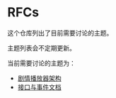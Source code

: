 # RFCs

这个仓库列出了目前需要讨论的主题。

主题列表会不定期更新。

当前需要讨论的主题为：

- [剧情播放器架构](https://github.com/ba-archive/rfcs/blob/main/0000-story-viewer-architecture.md)
- [接口与事件文档](https://github.com/ba-archive/rfcs/blob/main/0002-interface-and-events.md)
